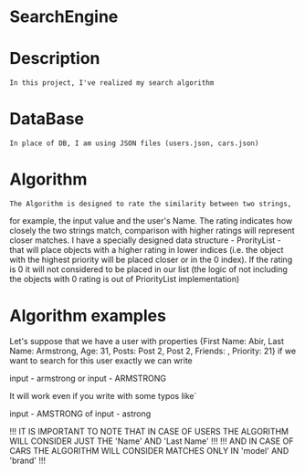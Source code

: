 ﻿# SearchEngine

# Description
    In this project, I've realized my search algorithm

# DataBase
    In place of DB, I am using JSON files (users.json, cars.json)

# Algorithm
    The Algorithm is designed to rate the similarity between two strings, 
for example, the input value and the user's Name. The rating indicates how closely the two strings match, 
comparison with higher ratings will represent closer matches. 
    I have a specially designed data structure - ProrityList - that will 
place objects with a higher rating in lower indices (i.e. the object with the highest priority will be placed closer or in the 0 index).
If the rating is 0 it will not considered to be placed in our list (the logic of not including the objects with 0 rating
is out of PriorityList implementation)

# Algorithm examples
Let's suppose that we have a user with properties
{First Name: Abir, Last Name: Armstrong,  Age: 31,  Posts: Post 2, Post 2,  Friends: , Priority: 21}
if we want to search for this user exactly we can write

input - armstrong 
or
input - ARMSTRONG

It will work even if you write with some typos like`

input - AMSTRONG
of
input - astrong

!!! IT IS IMPORTANT TO NOTE THAT IN CASE OF USERS THE ALGORITHM WILL CONSIDER JUST THE 'Name' AND 'Last Name' !!!
!!! AND IN CASE OF CARS THE ALGORITHM WILL CONSIDER MATCHES ONLY IN 'model' AND 'brand' !!!
